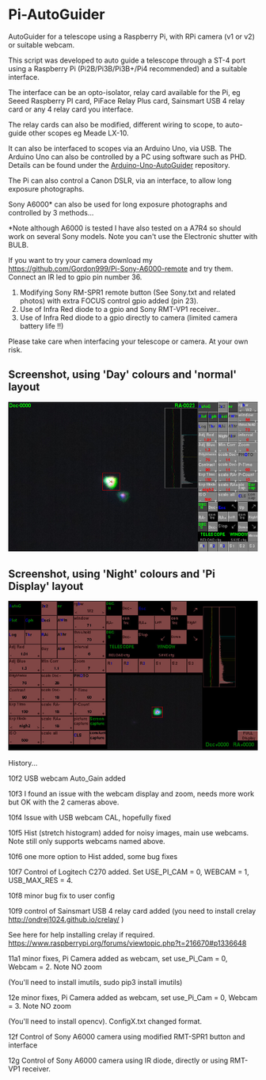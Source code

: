 # Pi-AutoGuider
AutoGuider for a telescope using a Raspberry Pi, with RPi camera (v1 or v2) or suitable webcam.

This script was developed to auto guide a telescope through a ST-4 port using a Raspberry Pi (Pi2B/Pi3B/Pi3B+/Pi4 recommended) 
and a suitable interface.

The interface can be an opto-isolator, relay card available for the Pi, eg Seeed Raspberry PI card, 
PiFace Relay Plus card, Sainsmart USB 4 relay card or any 4 relay card you interface.

The relay cards can also be modified, different wiring to scope, to auto-guide other scopes eg Meade LX-10.

It can also be interfaced to scopes via an Arduino Uno, via USB. 
The Arduino Uno can also be controlled by a PC using software such as PHD. Details can be found under the [Arduino-Uno-AutoGuider](https://github.com/Gordon999/Arduino-Uno-AutoGuider) repository.

The Pi can also control a Canon DSLR, via an interface, to allow long exposure photographs.

Sony A6000* can also be used for long exposure photographs and controlled by 3 methods...

*Note although A6000 is tested I have also tested on a A7R4 so should work on several Sony models.
 Note you can't use the Electronic shutter with BULB.

If you want to try your camera download my https://github.com/Gordon999/Pi-Sony-A6000-remote and try them.
Connect an IR led to gpio pin number 36.

1) Modifying Sony RM-SPR1 remote button (See Sony.txt and related photos) with extra FOCUS control gpio added (pin 23). 
2) Use of Infra Red diode to a gpio and Sony RMT-VP1 receiver..
3) Use of Infra Red diode to a gpio directly to camera (limited camera battery life !!)

Please take care when interfacing your telescope or camera. At your own risk.

## Screenshot, using 'Day' colours and 'normal' layout

![screenshot](scr_pic7.jpg)

## Screenshot, using 'Night' colours and 'Pi Display' layout
![screenshot](scr_pic9.jpg)

History...

10f2 USB webcam Auto_Gain added

10f3 I found an issue with the webcam display and zoom, needs more work but OK with the 2 cameras above.

10f4 Issue with USB webcam CAL, hopefully fixed

10f5 Hist (stretch histogram) added for noisy images, main use webcams. Note still only supports webcams named above.

10f6 one more option to Hist added, some bug fixes

10f7 Control of Logitech C270 added. Set USE_PI_CAM = 0, WEBCAM = 1, USB_MAX_RES = 4.

10f8 minor bug fix to user config

10f9 control of Sainsmart USB 4 relay card added (you need to install crelay http://ondrej1024.github.io/crelay/ )

See here for help installing crelay if required. https://www.raspberrypi.org/forums/viewtopic.php?t=216670#p1336648

11a1 minor fixes, Pi Camera added as webcam, set use_Pi_Cam = 0, Webcam = 2. Note NO zoom

(You'll need to install imutils, sudo pip3 install imutils)

12e minor fixes, Pi Camera added as webcam, set use_Pi_Cam = 0, Webcam = 3. Note NO zoom

(You'll need to install opencv). ConfigX.txt changed format.

12f Control of Sony A6000 camera using modified RMT-SPR1 button and interface

12g Control of Sony A6000 camera using IR diode, directly or using RMT-VP1 receiver.

